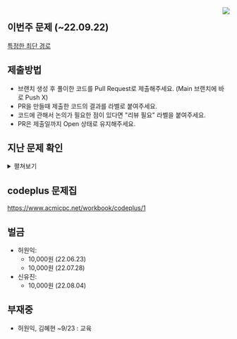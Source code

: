 <img align="right" src = "https://user-images.githubusercontent.com/51199859/177047110-10fb5d09-f9e0-46c0-b2f5-c2db2b68b792.png" />    

## 이번주 문제 (~22.09.22)
<a href=https://www.acmicpc.net/problem/1504> 특정한 최단 경로 </a>

## 제출방법
- 브랜치 생성 후 풀이한 코드를 Pull Request로 제출해주세요. (Main 브랜치에 바로 Push X)
- PR을 만들때 제출한 코드의 결과를 라벨로 붙여주세요.
- 코드에 관해서 논의가 필요한 점이 있다면 "리뷰 필요" 라벨을 붙여주세요.
- PR은 제출일까지 Open 상태로 유지해주세요.


## 지난 문제 확인

<details>
  <summary>펼쳐보기</summary>
  
- 22.06.23 <a href=https://www.acmicpc.net/problem/1790> 수 이어 쓰기 2 </a>
- 22.06.30 <a href=https://www.acmicpc.net/problem/1948> 임계경로 </a>
- 22.07.07 <a href=https://www.acmicpc.net/problem/11437> LCA </a>
- 22.07.14 <a href=https://www.acmicpc.net/problem/2206> 벽 부수고 이동하기 </a>
- 22.07.21 <a href=https://www.acmicpc.net/problem/2225> 합분해 </a>
- 22.07.28 <a href=https://www.acmicpc.net/problem/14002> 가장 긴 증가하는 부분 수열 4 </a>
- 22.08.04 <a href=https://www.acmicpc.net/problem/3830> 교수님은 기다리지 않는다 </a>
- 22.08.11 <a href=https://www.acmicpc.net/problem/2610> 회의준비 </a>
- 22.08.23 <a href=https://www.acmicpc.net/problem/11779> 최소비용 구하기 2 </a>
- 22.09.01 <a href=https://www.acmicpc.net/problem/13334> 철로 </a>
- 22.09.08 <a href=https://www.acmicpc.net/problem/2138> 전구와 스위치 </a>
- 22.09.15 <a href=https://www.acmicpc.net/problem/1167> 트리의 지름 </a>
</details>


## codeplus 문제집
https://www.acmicpc.net/workbook/codeplus/1


## 벌금
- 허원익:
  - 10,000원 (22.06.23)
  - 10,000원 (22.07.28)
- 신유진:
  - 10,000원 (22.08.04)

## 부재중
 - 허원익, 김혜현 ~9/23 : 교육 

